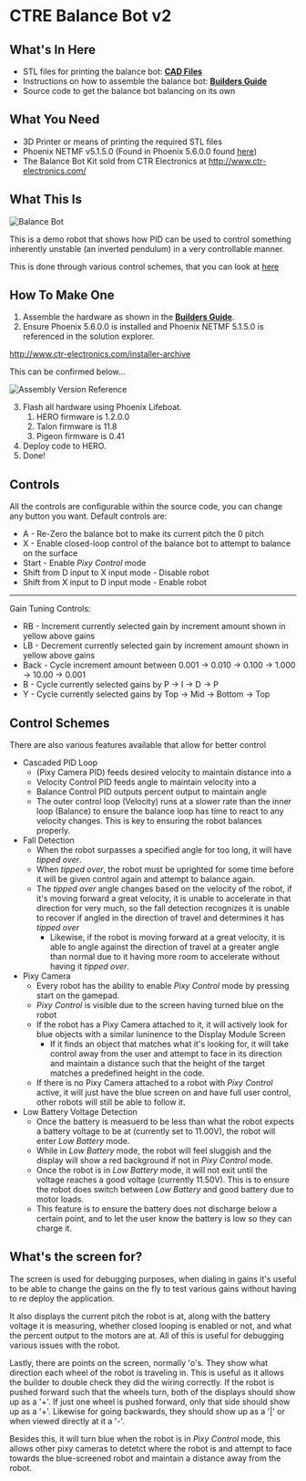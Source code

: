 # CTRE Balance Bot v2

## What's In Here
- STL files for printing the balance bot: **[CAD Files](CAD/)**
- Instructions on how to assemble the balance bot: **[Builders Guide](Documentation/)**
- Source code to get the balance bot balancing on its own

## What You Need
- 3D Printer or means of printing the required STL files
- Phoenix NETMF v5.1.5.0 (Found in Phoenix 5.6.0.0 found [here](http://www.ctr-electronics.com/installer-archive))
- The Balance Bot Kit sold from CTR Electronics at http://www.ctr-electronics.com/

## What This Is

![Balance Bot](../gh-images/Pictures/Final%20Assem.PNG?raw=true)

This is a demo robot that shows how PID can be used to control something inherently unstable (an inverted pendulum) in a very controllable manner.

This is done through various control schemes, that you can look at [here](#control-schemes)

## How To Make One
1. Assemble the hardware as shown in the **[Builders Guide](Documentation/)**.
2. Ensure Phoenix 5.6.0.0 is installed and Phoenix NETMF 5.1.5.0 is referenced in the solution explorer.

http://www.ctr-electronics.com/installer-archive

This can be confirmed below...

![Assembly Version Reference](../gh-images/Screenshots/Assembly%20Version.png)

3. Flash all hardware using Phoenix Lifeboat.
    1. HERO firmware is 1.2.0.0
    2. Talon firmware is 11.8
    3. Pigeon firmware is 0.41
4. Deploy code to HERO.
5. Done!

## Controls
All the controls are configurable within the source code, you can change any button you want.
Default controls are:
- A - Re-Zero the balance bot to make its current pitch the 0 pitch
- X - Enable closed-loop control of the balance bot to attempt to balance on the surface
- Start - Enable *Pixy Control* mode
- Shift from D input to X input mode - Disable robot
- Shift from X input to D input mode - Enable robot
---
Gain Tuning Controls:
- RB - Increment currently selected gain by increment amount shown in yellow above gains
- LB - Decrement currently selected gain by increment amount shown in yellow above gains
- Back - Cycle increment amount between 0.001 -> 0.010 -> 0.100 -> 1.000 -> 10.00 -> 0.001
- B - Cycle currently selected gains by P -> I -> D -> P
- Y - Cycle currently selected gains by Top -> Mid -> Bottom -> Top

## Control Schemes
There are also various features available that allow for better control

- Cascaded PID Loop
  - (Pixy Camera PID) feeds desired velocity to maintain distance into a
  - Velocity Control PID feeds angle to maintain velocity into a 
  - Balance Control PID outputs percent output to maintain angle
  - The outer control loop (Velocity) runs at a slower rate than the inner loop (Balance) to ensure the balance loop has time to react to any velocity changes. This is key to ensuring the robot balances properly.
- Fall Detection
  - When the robot surpasses a specified angle for too long, it will have *tipped over*.
  - When *tipped over*, the robot must be uprighted for some time before it will be given control again and attempt to balance again.
  - The *tipped over* angle changes based on the velocity of the robot, if it's moving forward a great velocity, it is unable to accelerate in that direction for very much, so the fall detection recognizes it is unable to recover if angled in the direction of travel and determines it has *tipped over*
    - Likewise, if the robot is moving forward at a great velocity, it is able to angle against the direction of travel at a greater angle than normal due to it having more room to accelerate without having it *tipped over*.
 - Pixy Camera
    - Every robot has the ability to enable *Pixy Control* mode by pressing start on the gamepad.
    - *Pixy Control* is visible due to the screen having turned blue on the robot
    - If the robot has a Pixy Camera attached to it, it will actively look for blue objects with a similar luninence to the Display Module Screen
        - If it finds an object that matches what it's looking for, it will take control away from the user and attempt to face in its direction and maintain a distance such that the height of the target matches a predefined height in the code.
    - If there is no Pixy Camera attached to a robot with *Pixy Control* active, it will just have the blue screen on and have full user control, other robots will still be able to follow it.
- Low Battery Voltage Detection
    - Once the battery is measuerd to be less than what the robot expects a battery voltage to be at (currently set to 11.00V), the robot will enter *Low Battery* mode.
    - While in *Low Battery* mode, the robot will feel sluggish and the display will show a red background if not in *Pixy Control* mode.
    - Once the robot is in *Low Battery* mode, it will not exit until the voltage reaches a good voltage (currently 11.50V). This is to ensure the robot does switch between *Low Battery* and good battery due to motor loads.
    - This feature is to ensure the battery does not discharge below a certain point, and to let the user know the battery is low so they can charge it.

## What's the screen for?
The screen is used for debugging purposes, when dialing in gains it's useful to be able to change the gains on the fly to test various gains without having to re deploy the application.

It also displays the current pitch the robot is at, along with the battery voltage it is measuring, whether closed looping is enabled or not, and what the percent output to the motors are at. All of this is useful for debugging various issues with the robot.

Lastly, there are points on the screen, normally 'o's. They show what direction each wheel of the robot is traveling in. This is useful as it allows the builder to double check they did the wiring correctly. If the robot is pushed forward such that the wheels turn, both of the displays should show up as a '+'. If just one wheel is pushed forward, only that side should show up as a '+'. Likewise for going backwards, they should show up as a '|' or when viewed directly at it a '-'.

Besides this, it will turn blue when the robot is in *Pixy Control* mode, this allows other pixy cameras to detetct where the robot is and attempt to face towards the blue-screened robot and maintain a distance away from the robot.
